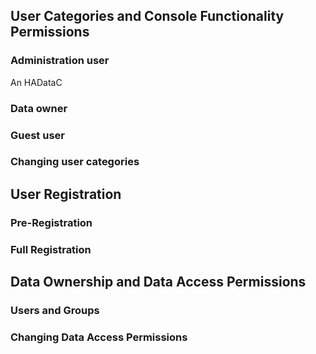 ## User Categories and Console Functionality Permissions

### Administration user

An HADataC 

### Data owner

### Guest user

### Changing user categories

## User Registration

### Pre-Registration

### Full Registration

## Data Ownership and Data Access Permissions

### Users and Groups

### Changing Data Access Permissions



